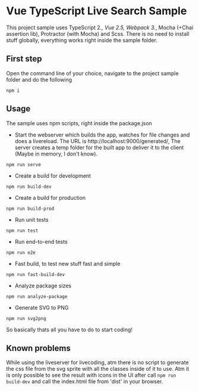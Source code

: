 # Vue TypeScript Live Search Sample
This project sample uses TypeScript 2.*, Vue 2.5, Webpack 3.*, Mocha (+Chai assertion lib), Protractor (with Mocha) and Scss.
There is no need to install stuff globally, everything works right inside the sample folder.


## First step
Open the command line of your choice, navigate to the project sample folder and do the following
```
npm i
```

## Usage
The sample uses npm scripts, right inside the package.json

* Start the webserver which builds the app, watches for file changes and does a livereload.
The URL is http://localhost:9000/generated/, The server creates a temp folder for the built app
to deliver it to the client (Maybe in memory, I don't know).
```
npm run serve
```

* Create a build for development
```
npm run build-dev
```

* Create a build for production
```
npm run build-prod
```

* Run unit tests
```
npm run test
```

* Run end-to-end tests
```
npm run e2e
```

* Fast build, to test new stuff fast and simple
```
npm run fast-build-dev
```

* Analyze package sizes
```
npm run analyze-package
```

* Generate SVG to PNG
```
npm run svg2png
```

So basically thats all you have to do to start coding!

## Known problems
While using the liveserver for livecoding, atm there is no script to generate the css file from the svg sprite
with all the classes inside of it to use. Atm it is only possible to see the result with icons in the UI after call
`npm run build-dev` and call the index.html file from 'dist' in your browser.